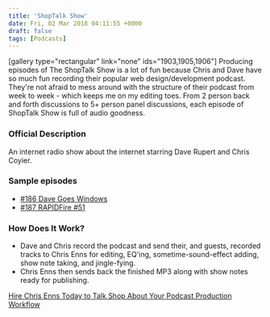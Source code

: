 ```yaml
---
title: 'ShopTalk Show'
date: Fri, 02 Mar 2018 04:11:55 +0000
draft: false
tags: [Podcasts]
---
```


\[gallery type="rectangular" link="none" ids="1903,1905,1906"\] Producing episodes of The ShopTalk Show is a lot of fun because Chris and Dave have so much fun recording their popular web design/development podcast. They're not afraid to mess around with the structure of their podcast from week to week - which keeps me on my editing toes. From 2 person back and forth discussions to 5+ person panel discussions, each episode of ShopTalk Show is full of audio goodness.

### Official Description

An internet radio show about the internet starring Dave Rupert and Chris Coyier.

### Sample episodes

*   [#186 Dave Goes Windows](http://shoptalkshow.com/episodes/186-dave-goes-windows/)
*   [#187 RAPIDFire #51](http://shoptalkshow.com/episodes/187-rapidfire-51/)

### How Does It Work?

*   Dave and Chris record the podcast and send their, and guests, recorded tracks to Chris Enns for editing, EQ'ing, sometime-sound-effect adding, show note taking, and jingle-fying.
*   Chris Enns then sends back the finished MP3 along with show notes ready for publishing.

[](https://itunes.apple.com/us/podcast/shoptalk/id493890455?mt=2&app=podcast&at=10l4Ki)[Hire Chris Enns Today to Talk Shop About Your Podcast Production Workflow](/contact/)